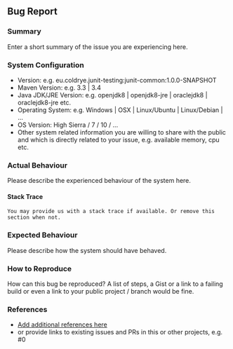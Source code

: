 ## Bug Report

### Summary
Enter a short summary of the issue you are experiencing here.

### System Configuration

- Version: e.g. eu.coldrye.junit-testing:junit-common:1.0.0-SNAPSHOT
- Maven Version: e.g. 3.3 | 3.4
- Java JDK/JRE Version: e.g. openjdk8 | openjdk8-jre | oraclejdk8 | oraclejdk8-jre etc.
- Operating System: e.g. Windows | OSX | Linux/Ubuntu | Linux/Debian | ...
- OS Version: High Sierra / 7 / 10 / ...
- Other system related information you are willing to share with the public 
and which is directly related to your issue, e.g. available memory, cpu etc.

### Actual Behaviour
Please describe the experienced behaviour of the system here.

#### Stack Trace

```
You may provide us with a stack trace if available. Or remove this section when not.
```

### Expected Behaviour
Please describe how the system should have behaved.

### How to Reproduce
How can this bug be reproduced?
A list of steps, a Gist or a link to a failing build or even a link to your public project / branch would be fine.

### References
- [Add additional references here](http://example.org)
- or provide links to existing issues and PRs in this or other projects, e.g. #0
